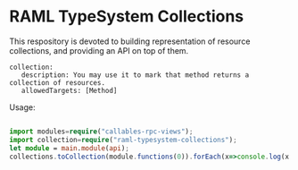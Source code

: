 # RAML TypeSystem Collections

This respository is devoted to building representation of resource collections, and providing an API on top of them.


```raml
collection:
   description: You may use it to mark that method returns a collection of resources.
   allowedTargets: [Method]
```



Usage:

```typescript

import modules=require("callables-rpc-views");
import collection=require("raml-typesystem-collections");
let module = main.module(api);
collections.toCollection(module.functions(0)).forEach(x=>console.log(x.title());

```
